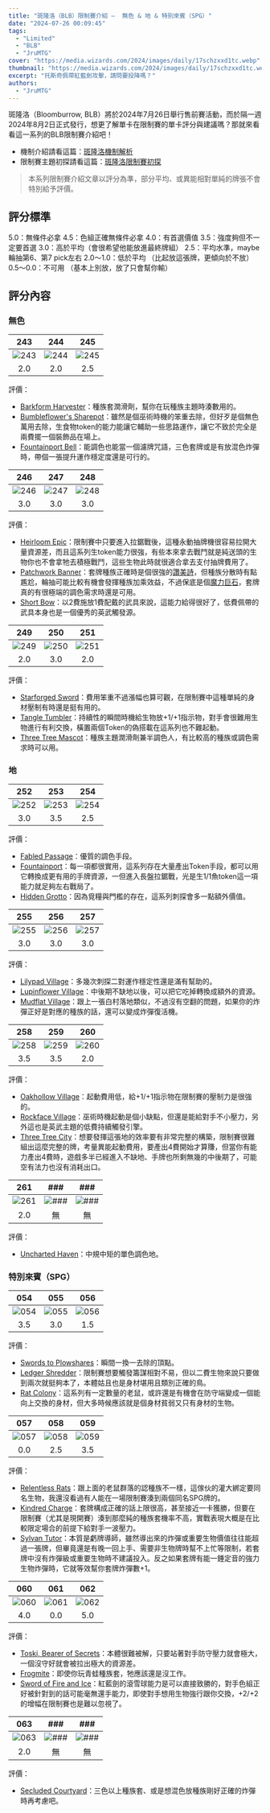 ```yaml
---
title: "斑隆洛（BLB）限制賽介紹 —  無色 & 地 & 特別來賓（SPG）"
date: "2024-07-26 00:09:45"
tags:
  - "Limited"
  - "BLB"
  - "JruMTG"
cover: "https://media.wizards.com/2024/images/daily/17schzxxd1tc.webp"
thumbnail: "https://media.wizards.com/2024/images/daily/17schzxxd1tc.webp"
excerpt: "托斯奇佩帶紅藍劍攻擊，請問要投降嗎？"
authors:
  - "JruMTG"
---
```


斑隆洛（Bloomburrow, BLB）將於2024年7月26日舉行售前賽活動，而於隔一週2024年8月2日正式發行，想更了解單卡在限制賽的單卡評分與建議嗎？那就來看看這一系列的BLB限制賽介紹吧！

- 機制介紹請看這篇：[斑隆洛機制解析](https://guildmagesforum.tw/BLB-mechanism/)
- 限制賽主題初探請看這篇：[斑隆洛限制賽初探](https://guildmagesforum.tw/BLB-Limited-Preliminary/)

> 本系列限制賽介紹文章以評分為準，部分平均、或異能相對單純的牌張不會特別給予評價。

## 評分標準

5.0：無條件必拿
4.5：色組正確無條件必拿
4.0：有首選價值 
3.5：強度夠但不一定要首選
3.0：高於平均（會很希望他能放進最終牌組）
2.5：平均水準，maybe輪抽第6、第7 pick左右
2.0～1.0：低於平均 （比起放這張牌，更傾向於不放）
0.5～0.0：不可用 （基本上別放，放了只會幫你輸）

## 評分內容

### 無色

|243|244|245|
|:---:|:---:|:---:|
|![243](https://cards.scryfall.io/large/front/f/7/f77049a6-0f22-415b-bc89-20bcb32accf6.jpg?1721427262)|![244](https://cards.scryfall.io/large/front/5/f/5f0affd5-5dcd-4dd1-a694-37a9aedf4084.jpg?1721427267)|![245](https://cards.scryfall.io/large/front/a/5/a5c94bc0-a49d-451b-8e8d-64d46b8b8603.jpg?1721427270)|
|2.0|2.0|2.5|

評價：

- [Barkform Harvester](https://scryfall.com/card/blb/243/barkform-harvester)：種族套潤滑劑，幫你在玩種族主題時湊數用的。
- [Bumbleflower's Sharepot](https://scryfall.com/card/blb/244/bumbleflowers-sharepot)：雖然是個巫術時機的笨重去除，但好歹是個無色萬用去除，生食物token的能力能讓它輔助一些思路運作，讓它不致於完全是兩費擺一個裝飾品在場上。
- [Fountainport Bell](https://scryfall.com/card/blb/245/fountainport-bell)：能調色也能當一個濾牌咒語，三色套牌或是有放混色炸彈時，帶個一張提升運作穩定度還是可行的。


|246|247|248|
|:---:|:---:|:---:|
|![246](https://cards.scryfall.io/large/front/7/8/7839ce48-0175-494a-ab89-9bdfb7a50cb1.jpg?1721427279)|![247](https://cards.scryfall.io/large/front/a/8/a8a982c8-bc08-44ba-b3ed-9e4b124615d6.jpg?1721427285)|![248](https://cards.scryfall.io/large/front/5/1/51d8b72b-fa8f-48d3-bddc-d3ce9b8ba2ea.jpg?1721427294)|
|3.0|3.0|3.0|

評價：

- [Heirloom Epic](https://scryfall.com/card/blb/246/heirloom-epic)：限制賽中只要進入拉鋸戰後，這種永動抽牌機很容易拉開大量資源差，而且這系列生token能力很強，有些本來拿去戰鬥就是純送頭的生物你也不會拿牠去積極戰鬥，這些生物此時就很適合拿去支付抽牌費用了。
- [Patchwork Banner](https://scryfall.com/card/blb/247/patchwork-banner)：套牌種族正確時是個很強的[讚美詩](https://scryfall.com/card/m21/21/glorious-anthem)，但種族分散時有點尷尬，輪抽可能比較有機會發揮種族加乘效益，不過保底是個[魔力巨石](https://scryfall.com/card/m19/239/manalith)，套牌真的有很極端的調色需求時還是可用。
- [Short Bow](https://scryfall.com/card/blb/248/short-bow)：以2費施放1費配戴的武具來說，這能力給得很好了，低費佩帶的武具本身也是一個優秀的英武觸發源。

|249|250|251|
|:---:|:---:|:---:|
|![249](https://cards.scryfall.io/large/front/c/2/c23d8e96-b972-4c6c-b0c4-b6627621f048.jpg?1721427296)|![250](https://cards.scryfall.io/large/front/2/5/258ef349-5042-4992-bae9-9f8f54b55db0.jpg?1721427304)|![251](https://cards.scryfall.io/large/front/a/a/aaced75b-6e07-457c-8ea2-f74d99710d15.jpg?1721427313)|
|2.0|3.0|2.0|

評價：

- [Starforged Sword](https://scryfall.com/card/blb/249/starforged-sword)：費用笨重不過漲幅也算可觀，在限制賽中這種單純的身材壓制有時還是挺有用的。
- [Tangle Tumbler](https://scryfall.com/card/blb/250/tangle-tumbler)：持續性的瞬間時機給生物放+1/+1指示物，對手會很難用生物進行有利交換，橫置兩個Token的偽搭載在這系列也不難起動。
- [Three Tree Mascot](https://scryfall.com/card/blb/251/three-tree-mascot)：種族主題潤滑劑兼半調色人，有比較高的種族或調色需求時可以用。

### 地

|252|253|254|
|:---:|:---:|:---:|
|![252](https://cards.scryfall.io/large/front/8/8/8809830f-d8e1-4603-9652-0ad8b00234e9.jpg?1721427315)|![253](https://cards.scryfall.io/large/front/6/5/658cfcb7-81b7-48c6-9dd2-1663d06108cf.jpg?1721427323)|![254](https://cards.scryfall.io/large/front/4/b/4ba8f2e7-8357-4862-97dc-1942d066023a.jpg?1721427326)|
|3.0|3.5|2.5|

評價：

- [Fabled Passage](https://scryfall.com/card/blb/252/fabled-passage)：優質的調色手段。
- [Fountainport](https://scryfall.com/card/blb/253/fountainport)：每一項都很實用，這系列存在大量產出Token手段，都可以用它轉換成更有用的手牌資源，一但進入長盤拉鋸戰，光是生1/1魚token這一項能力就足夠左右戰局了。
- [Hidden Grotto](https://scryfall.com/card/blb/254/hidden-grotto)：因為覓糧與門檻的存在，這系列刺探會多一點額外價值。

|255|256|257|
|:---:|:---:|:---:|
|![255](https://cards.scryfall.io/large/front/7/e/7e95a7cc-ed77-4ca4-80db-61c0fc68bf50.jpg?1721427332)|![256](https://cards.scryfall.io/large/front/8/a/8ab9d56f-9178-4ec9-a5f6-b934f50d8d9d.jpg?1721427336)|![257](https://cards.scryfall.io/large/front/5/3/53ec4ad3-9cf0-4f1b-a9db-d63feee594ab.jpg?1721427341)|
|3.0|3.0|3.0|

評價：

- [Lilypad Village](https://scryfall.com/card/blb/255/lilypad-village)：多幾次刺探二對運作穩定性還是滿有幫助的。
- [Lupinflower Village](https://scryfall.com/card/blb/256/lupinflower-village)：中後期不缺地以後，可以把它吃掉轉換成額外的資源。
- [Mudflat Village](https://scryfall.com/card/blb/257/mudflat-village)：跟上一張白村落地類似，不過沒有空翻的問題，如果你的炸彈正好是對應的種族的話，還可以變成炸彈復活機。

|258|259|260|
|:---:|:---:|:---:|
|![258](https://cards.scryfall.io/large/front/0/d/0d49b016-b02b-459f-85e9-c04f6bdcb94e.jpg?1721427348)|![259](https://cards.scryfall.io/large/front/6/2/62799d24-39a6-4e66-8ac3-7cafa99e6e6d.jpg?1721427350)|![260](https://cards.scryfall.io/large/front/5/6/56f88a48-cced-4a9d-8c19-e4f105f0d8a2.jpg?1721427358)|
|3.5|3.5|2.0|

評價：

- [Oakhollow Village](https://scryfall.com/card/blb/258/oakhollow-village)：起動費用低，給+1/+1指示物在限制賽的壓制力是很強的。
- [Rockface Village](https://scryfall.com/card/blb/259/rockface-village)：巫術時機起動是個小缺點，但還是能給對手不小壓力，另外這也是英武主題的低費持續觸發引擎。
- [Three Tree City](https://scryfall.com/card/blb/260/three-tree-city)：想要發揮這張地的效率要有非常完整的構築，限制賽很難組出這麼完整的牌，考量異能起動費用，要產出4費開始才算賺，但當你有能力產出4費時，遊戲多半已經進入不缺地、手牌也所剩無幾的中後期了，可能空有法力也沒有消耗出口。

|261|###|###|
|:---:|:---:|:---:|
|![261](https://cards.scryfall.io/large/front/6/8/68b90f54-d629-4126-82cc-13b51d6c1c3e.jpg?1721427360)|![###](https://i.imgur.com/3V1FLMc.png)|![###](https://i.imgur.com/3V1FLMc.png)|
|2.0|無|無|

評價：

- [Uncharted Haven](https://scryfall.com/card/blb/261/uncharted-haven)：中規中矩的單色調色地。

### 特別來賓（SPG）

|054|055|056|
|:---:|:---:|:---:|
|![054](https://cards.scryfall.io/large/front/8/0/80590c26-285e-4b7b-9ee5-62956dba4ad7.jpg?1721433731)|![055](https://cards.scryfall.io/large/front/c/0/c0564116-24c1-4b5d-bb9e-a0828fe164b7.jpg?1721433747)|![056](https://cards.scryfall.io/large/front/9/a/9a75d005-cd2c-4131-b3ed-ceec7842b165.jpg?1721433756)|
|3.5 | 3.0| 1.5 |

評價：

- [Swords to Plowshares](https://scryfall.com/card/spg/54/swords-to-plowshares)：瞬間一換一去除的頂點。
- [Ledger Shredder](https://scryfall.com/card/spg/55/ledger-shredder)：限制賽想要觸發籌謀相對不易，但以二費生物來說只要做到兩次就挺夠本了，本體姑且也是身材堪用且類別正確的鳥。
- [Rat Colony](https://scryfall.com/card/spg/56/rat-colony)：這系列有一定數量的老鼠，或許還是有機會在防守端變成一個能向上交換的身材，但大多時候應該就是個身材貧弱又只有身材的生物。

|057|058|059|
|:---:|:---:|:---:|
|![057](https://cards.scryfall.io/large/front/1/c/1cc70d4e-662e-42c7-8a21-f3a002198fea.jpg?1721433772)|![058](https://cards.scryfall.io/large/front/b/1/b10579ee-d2b9-4fec-b4aa-63cd7aa7aae5.jpg?1721433781)|![059](https://cards.scryfall.io/large/front/6/5/657a745d-038e-4cbd-9ffb-2a76009400a7.jpg?1721433793)|
|0.0|2.5|3.5|

評價：

- [Relentless Rats](https://scryfall.com/card/spg/57/relentless-rats)：跟上面的老鼠群落的認種族不一樣，這傢伙的灌大綁定要同名生物，我還沒看過有人能在一場限制賽湊到兩個同名SPG牌的。
- [Kindred Charge](https://scryfall.com/card/spg/58/kindred-charge)：套牌構成正確的話上限很高，甚至接近一卡獲勝，但要在限制賽（尤其是現開賽）湊到那麼純的種族套機率不高，實戰表現大概是在比較限定場合的前提下給對手一波壓力。
- [Sylvan Tutor](https://scryfall.com/card/spg/59/sylvan-tutor)：本質是虧牌導師，雖然導出來的炸彈或重要生物價值往往能超過一張牌，但畢竟還是有晚一回上手、需要非生物牌時幫不上忙等限制，若套牌中沒有炸彈級或重要生物時不建議投入。反之如果套牌有能一錘定音的強力生物炸彈時，它就等效幫你套牌炸彈數+1。

|060|061|062|
|:---:|:---:|:---:|
|![060](https://cards.scryfall.io/large/front/0/1/0153d1ad-c8ee-42ff-a059-b763c2cfb7be.jpg?1721433799)|![061](https://cards.scryfall.io/large/front/9/a/9a6101e0-d320-44d0-88ed-38021bfdd2d3.jpg?1721433806)|![062](https://cards.scryfall.io/large/front/0/6/065cd3b9-b5aa-44d3-93f4-3a43694d7a1a.jpg?1721165909)|
|4.0|0.0|5.0|

評價：

- [Toski, Bearer of Secrets](https://scryfall.com/card/spg/60/toski-bearer-of-secrets)：本體很難被解，只要站著對手防守壓力就會極大，一個沒守好就會被拉出極大的資源差。
- [Frogmite](https://scryfall.com/card/spg/61/frogmite)：即使你玩青蛙種族套，牠應該還是沒工作。
- [Sword of Fire and Ice](https://scryfall.com/card/spg/62/sword-of-fire-and-ice)：紅藍劍的滾雪球能力是可以直接致勝的，對手色組正好被針對到的話可能毫無還手能力，即使對手想用生物強行跟你交換，+2/+2的增幅在限制賽也是難以忽視了。

|063|###|###|
|:---:|:---:|:---:|
|![063](https://cards.scryfall.io/large/front/9/c/9ca14d07-2299-4a11-8c59-cb5edb257d72.jpg?1721447341)|![###](https://i.imgur.com/3V1FLMc.png)|![###](https://i.imgur.com/3V1FLMc.png)|
|2.0|無|無|

評價：

- [Secluded Courtyard](https://scryfall.com/card/spg/63/secluded-courtyard)：三色以上種族套、或是想混色放種族剛好正確的炸彈時再考慮吧。
